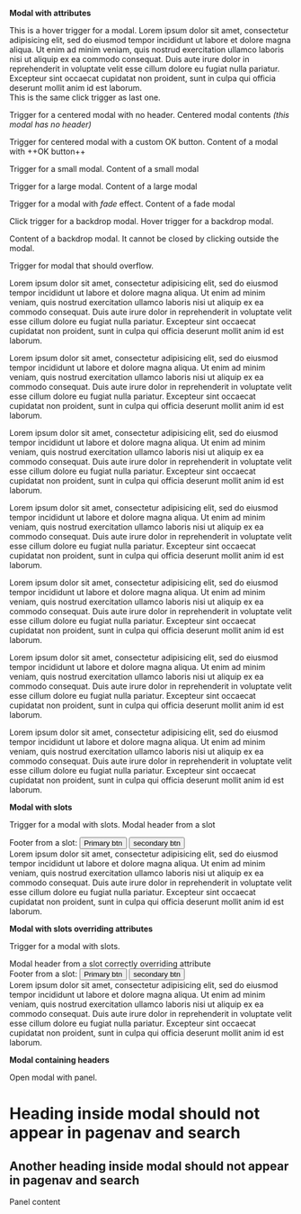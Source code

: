 **Modal with attributes**

This is a <trigger for="modal:loremipsum" trigger="hover">hover trigger</trigger> for a modal.
<modal header="**Modal header** :rocket:" id="modal:loremipsum">
  Lorem ipsum dolor sit amet, consectetur adipisicing elit, sed do eiusmod tempor incididunt ut labore et dolore
  magna aliqua. Ut enim ad minim veniam, quis nostrud exercitation ullamco laboris nisi ut aliquip ex ea commodo
  consequat. Duis aute irure dolor in reprehenderit in voluptate velit esse cillum dolore eu fugiat nulla pariatur.
  Excepteur sint occaecat cupidatat non proident, sunt in culpa qui officia deserunt mollit anim id est laborum.
</modal>
<br>
This is the same <trigger for="modal:loremipsum" trigger="click">click trigger</trigger> as last one.

<trigger for="modal:centered">Trigger for a centered modal with no header</trigger>.
<modal id="modal:centered" center>
  Centered modal contents _(this modal has no header)_
</modal>

<trigger for="modal:ok-text">Trigger for centered modal with a custom OK button</trigger>.
<modal header="++OK button visible!++" id="modal:ok-text" ok-text="Custom OK" center>
  Content of a modal with ++OK button++
</modal>

<trigger for="modal:small">Trigger for a small modal</trigger>.
<modal header="Small modal title" id="modal:small" small>
  Content of a small modal
</modal>

<trigger for="modal:large">Trigger for a large modal</trigger>.
<modal header="Large modal title" id="modal:large" large>
  Content of a large modal
</modal>

<trigger for="modal:fade">Trigger for a modal with _fade_ effect</trigger>.
<modal header="_Fading modal_ title" id="modal:fade" center effect="fade">
  Content of a fade modal 
</modal>

<trigger for="modal:backdrop" trigger="click">Click trigger for a backdrop modal</trigger>.
<trigger for="modal:backdrop" trigger="hover">Hover trigger for a backdrop modal</trigger>.

<modal header="backdrop modal title" id="modal:backdrop" backdrop="false">
  Content of a backdrop modal.
  It cannot be closed by clicking outside the modal.
</modal>

<trigger for="modal:longtext">Trigger for modal that should overflow</trigger>.
<modal header="++this modal has long text++" id="modal:longtext" large>
<p>
  Lorem ipsum dolor sit amet, consectetur adipisicing elit, sed do eiusmod tempor incididunt ut labore et dolore
  magna aliqua. Ut enim ad minim veniam, quis nostrud exercitation ullamco laboris nisi ut aliquip ex ea commodo
  consequat. Duis aute irure dolor in reprehenderit in voluptate velit esse cillum dolore eu fugiat nulla pariatur.
  Excepteur sint occaecat cupidatat non proident, sunt in culpa qui officia deserunt mollit anim id est laborum.
</p>
<p>
  Lorem ipsum dolor sit amet, consectetur adipisicing elit, sed do eiusmod tempor incididunt ut labore et dolore
  magna aliqua. Ut enim ad minim veniam, quis nostrud exercitation ullamco laboris nisi ut aliquip ex ea commodo
  consequat. Duis aute irure dolor in reprehenderit in voluptate velit esse cillum dolore eu fugiat nulla pariatur.
  Excepteur sint occaecat cupidatat non proident, sunt in culpa qui officia deserunt mollit anim id est laborum.
</p>
<p>
  Lorem ipsum dolor sit amet, consectetur adipisicing elit, sed do eiusmod tempor incididunt ut labore et dolore
  magna aliqua. Ut enim ad minim veniam, quis nostrud exercitation ullamco laboris nisi ut aliquip ex ea commodo
  consequat. Duis aute irure dolor in reprehenderit in voluptate velit esse cillum dolore eu fugiat nulla pariatur.
  Excepteur sint occaecat cupidatat non proident, sunt in culpa qui officia deserunt mollit anim id est laborum.
</p>
<p>
  Lorem ipsum dolor sit amet, consectetur adipisicing elit, sed do eiusmod tempor incididunt ut labore et dolore
  magna aliqua. Ut enim ad minim veniam, quis nostrud exercitation ullamco laboris nisi ut aliquip ex ea commodo
  consequat. Duis aute irure dolor in reprehenderit in voluptate velit esse cillum dolore eu fugiat nulla pariatur.
  Excepteur sint occaecat cupidatat non proident, sunt in culpa qui officia deserunt mollit anim id est laborum.
</p>
<p>
  Lorem ipsum dolor sit amet, consectetur adipisicing elit, sed do eiusmod tempor incididunt ut labore et dolore
  magna aliqua. Ut enim ad minim veniam, quis nostrud exercitation ullamco laboris nisi ut aliquip ex ea commodo
  consequat. Duis aute irure dolor in reprehenderit in voluptate velit esse cillum dolore eu fugiat nulla pariatur.
  Excepteur sint occaecat cupidatat non proident, sunt in culpa qui officia deserunt mollit anim id est laborum.
</p>
<p>
  Lorem ipsum dolor sit amet, consectetur adipisicing elit, sed do eiusmod tempor incididunt ut labore et dolore
  magna aliqua. Ut enim ad minim veniam, quis nostrud exercitation ullamco laboris nisi ut aliquip ex ea commodo
  consequat. Duis aute irure dolor in reprehenderit in voluptate velit esse cillum dolore eu fugiat nulla pariatur.
  Excepteur sint occaecat cupidatat non proident, sunt in culpa qui officia deserunt mollit anim id est laborum.
</p>
<p>
  Lorem ipsum dolor sit amet, consectetur adipisicing elit, sed do eiusmod tempor incididunt ut labore et dolore
  magna aliqua. Ut enim ad minim veniam, quis nostrud exercitation ullamco laboris nisi ut aliquip ex ea commodo
  consequat. Duis aute irure dolor in reprehenderit in voluptate velit esse cillum dolore eu fugiat nulla pariatur.
  Excepteur sint occaecat cupidatat non proident, sunt in culpa qui officia deserunt mollit anim id est laborum.
</p>
</modal>

**Modal with slots**

<trigger for="modal:with-slots">Trigger for a modal with slots</trigger>.
<modal id="modal:with-slots">
  <span slot="header">Modal header from a slot</span>
  <div slot="footer">
    Footer from a slot:
    <button class="btn btn-primary">Primary btn</button>
    <button class="btn btn-secondary">secondary btn</button>
  </div>
  Lorem ipsum dolor sit amet, consectetur adipisicing elit, sed do eiusmod tempor incididunt ut labore et dolore
  magna aliqua. Ut enim ad minim veniam, quis nostrud exercitation ullamco laboris nisi ut aliquip ex ea commodo
  consequat. Duis aute irure dolor in reprehenderit in voluptate velit esse cillum dolore eu fugiat nulla pariatur.
  Excepteur sint occaecat cupidatat non proident, sunt in culpa qui officia deserunt mollit anim id est laborum.
</modal>

**Modal with slots overriding attributes**

<trigger for="modal:with-slots-and-attribs">Trigger for a modal with slots</trigger>.
<modal id="modal:with-slots-and-attribs" header="This header attrib should be overwritten by slot">
  <div slot="header">Modal header from a slot correctly overriding attribute</div>
  <div slot="footer">
    Footer from a slot:
    <button class="btn btn-primary">Primary btn</button>
    <button class="btn btn-secondary">secondary btn</button>
  </div>
  Lorem ipsum dolor sit amet, consectetur adipisicing elit, sed do eiusmod tempor incididunt ut labore et dolore
  magna aliqua. Ut enim ad minim veniam, quis nostrud exercitation ullamco laboris nisi ut aliquip ex ea commodo
  consequat. Duis aute irure dolor in reprehenderit in voluptate velit esse cillum dolore eu fugiat nulla pariatur.
  Excepteur sint occaecat cupidatat non proident, sunt in culpa qui officia deserunt mollit anim id est laborum.
</modal>

**Modal containing headers**

<trigger for="modal:withpanel">Open modal with panel</trigger>.
<modal header="has a panel" id="modal:withpanel">

# Heading inside modal should not appear in pagenav and search

## Another heading inside modal should not appear in pagenav and search

<panel expanded panelId="panel-inside-modal" header="## Heading inside panel inside modal should not appear in pagenav and search">
  Panel content
</panel>
</modal>
